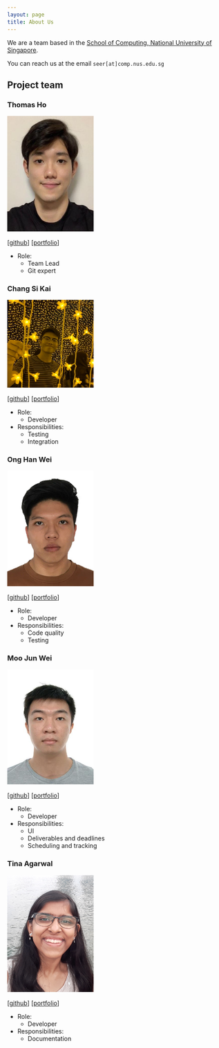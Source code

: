 ```yaml
---
layout: page
title: About Us
---
```


We are a team based in the [School of Computing, National University of Singapore](http://www.comp.nus.edu.sg).

You can reach us at the email `seer[at]comp.nus.edu.sg`

## Project team

### Thomas Ho

<img src="images/thomashoooo.png" width="200px">

[[github](http://github.com/ThomasHoooo)]
[[portfolio](team/thomashoooo.md)]

* Role:
    * Team Lead
    * Git expert

### Chang Si Kai

<img src="images/sikai00.png" width="200px">

[[github](http://github.com/sikai00)]
[[portfolio](team/sikai00.md)]

* Role:
    * Developer
* Responsibilities: 
    * Testing
    * Integration

### Ong Han Wei

<img src="images/rexong.png" width="200px">

[[github](http://github.com/rexong)]
[[portfolio](team/rexong.md)]

* Role:
    * Developer
* Responsibilities:
    * Code quality
    * Testing

### Moo Jun Wei

<img src="images/junweimoo.png" width="200px">

[[github](http://github.com/junweimoo)]
[[portfolio](team/junweimoo.md)]

* Role:
    * Developer
* Responsibilities:
    * UI
    * Deliverables and deadlines
    * Scheduling and tracking

### Tina Agarwal

<img src="images/thing1thing2.png" width="200px">

[[github](http://github.com/Thing1Thing2)]
[[portfolio](team/thing1thing2.md)]

* Role:
    * Developer
* Responsibilities:
    * Documentation
